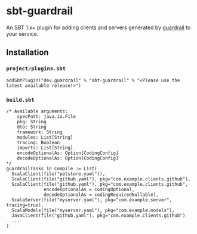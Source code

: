 sbt-guardrail
=============

An SBT 1.x+ plugin for adding clients and servers generated by [guardrail](https://github.com/guardrail-dev/guardrail) to your service.

Installation
------------

### `project/plugins.sbt`
```
addSbtPlugin("dev.guardrail" % "sbt-guardrail" % "<Please use the latest available release!>")
```

### `build.sbt`
```
/* Available arguments:
    specPath: java.io.File
    pkg: String
    dto: String
    framework: String
    modules: List[String]
    tracing: Boolean
    imports: List[String]
    encodeOptionalAs: Option[CodingConfig]
    decodeOptionalAs: Option[CodingConfig]
*/
guardrailTasks in Compile := List(
  ScalaClient(file("petstore.yaml")),
  ScalaClient(file("github.yaml"), pkg="com.example.clients.github"),
  ScalaClient(file("github.yaml"), pkg="com.example.clients.github", 
              encodeOptionalAs = codingOptional,
              decodeOptionalAs = codingRequiredNullable),
  ScalaServer(file("myserver.yaml"), pkg="com.example.server", tracing=true),
  ScalaModels(file("myserver.yaml"), pkg="com.example.models"),
  JavaClient(file("github.yaml"), pkg="com.example.clients.github")
  ...
)
```
